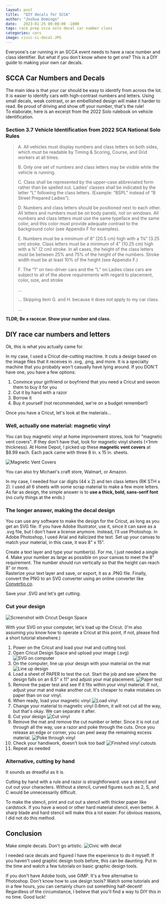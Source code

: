 ```yaml
---
layout: post
title:  "DIY decals for SCCA"
author: "Joshua Domingo"
date:   2023-01-25 00:00:00 -1000
tags: race prep scca solo decal car number class  
categories: cars
image: civic-si-decal.JPG
---
```



Everyone's car running in an SCCA event needs to have a race number and class identifier. But what if you don't know where to get one? This is a DIY guide to making your own car decals.

## SCCA Car Numbers and Decals

The main idea is that your car should be easy to identify from across the lot. It is easier to identify cars with high-contrast numbers and letters. Using small decals, weak contrast, or an embellished design will make it harder to read. Be proud of driving and show off your number, that's the rule!
<br>
To elaborate, here is an excerpt from the 2022 Solo rulebook on vehicle identification.

### Section 3.7 Vehicle Identification from 2022 SCA National Solo Rules

> 
> A. All vehicles must display numbers and class letters on both sides, which must be readable by Timing & Scoring, Course, and Grid workers at all times. 
>
> B. Only one set of numbers and class letters may be visible while the vehicle is running. 
>
> C. Class shall be represented by the upper-case abbreviated form rather than be spelled out. Ladies’ classes shall be indicated by the letter “L” following the class letters. (Example: “BSPL” instead of “B Street Prepared Ladies”). 
>
> D. Numbers and class letters should be positioned next to each other. All letters and numbers must be on body panels, not on windows. All numbers and class letters must use the same typeface and the same color, and this color must provide adequate contrast to the background color (see Appendix F for examples). 
>
> E. Numbers must be a minimum of 8” (20.5 cm) high with a 1¼” (3.25 cm) stroke. Class letters must be a minimum of 4” (10.25 cm) high with a ¾” (2 cm) stroke. In all cases, the height of the class letters must be between 25% and 75% of the height of the numbers. Stroke width must be at least 10% of the height (see Appendix F.) 
>
> F. The “1” on two-driver cars and the “L” on Ladies class cars are subject to all of the above requirements with regard to placement, color, size, and stroke
>
> ...
>
> ... Skipping item G. and H. because it does not apply to my car class.
>
> ...

**TLDR; Be a racecar. Show your number and class.**

## DIY race car numbers and letters

Ok, this is what you actually came for.

In my case, I used a Cricut die-cutting machine. It cuts a design based on the image files that it receives in .svg, .png, and more. It is a specialty machine that you probably won't casually have lying around. If you DON'T have one, you have a few options:
1. Convince your girlfriend or boyfriend that you need a Cricut and swoon them to buy it for you
2. Cut it by hand with a razor
3. Borrow it
3. Buy it yourself (not recommended, we're on a budget remember!) 

Once you have a Cricut, let's look at the materials...

### Well, actually one material: magnetic vinyl

You can buy magnetic vinyl at home improvement stores, look for "magnetic vent covers". If they don't have that, look for magnetic vinyl sheets (<1mm thickness). At Home Depot, I picked up these **magnetic vent covers** at $8.99 each. Each pack came with three 8 in. x 15 in. sheets.

![Magnetic Vent Covers](https://www.homedepot.com/p/Frost-King-15-in-x-8-in-Magnetic-Grille-Covers-MC815/100345609)

You can also try Michael's craft store, Walmart, or Amazon.

In my case, I needed four car digits (44 x 2) and ten class letters (RK STH x 2). I used all 6 sheets with some scrap material to make a few more letters. As far as design, the simple answer is to **use a thick, bold, sans-serif font** (no curly things at the ends.)

### The longer answer, making the decal design

You can use any software to make the design for the Cricut, as long as you get an SVG file. If you have Adobe Illustrator, use it, since it can save as a .svg file, but I don't have a license anymore. Instead, I'll use Photoshop. In Adobe Photoshop, I used Arial and italicized the text. Set up your canvas to match your material, in this case, it was 8" x 15".

Create a text layer and type your number(s). For me, I just needed a single 4. Make your number as large as possible on your canvas to meet the 8" requirement. The number should run vertically so that the height can reach 8" or more. 
<br>
Rasterize your text layer and save, or export, it as a .PNG file. Finally, convert the PNG to an SVG converter using an online converter like [Convertio.co](https://convertio.co/png-svg/). 

Save your .SVG and let's get cutting.

### Cut your design
![Screenshot with Cricut Design Space]()

With your SVG on your computer, let's load up the Cricut. (I'm also assuming you know how to operate a Cricut at this point, if not, please find a short tutorial elsewhere.)

1. Power on the Cricut and load your mat and cutting tool.
2. Open Cricut Design Space and upload your image (.svg)
![SVG on computer]()
3. On the computer, line up your design with your material on the mat
![Line up design]()
4. Load a sheet of PAPER to test the cut. Start the job and see where the design falls on an 8.5" x 11" and adjust your mat placement.
![Paper test]()
5. Remove the paper test and see if it fits within your vinyl material. If not, adjust your mat and make another cut. It's cheaper to make mistakes on paper than on our vinyl.
6. When ready, load your magnetic vinyl
![Load vinyl]()
7. Change your material to magnetic vinyl 0.6mm, it will not cut all the way, but that's okay. We can separate it after.
8. Cut your design
![Cut vinyl]()
9. Remove the mat and remove the cut number or letter. Since it is not cut through all the way, use a razor and poke through the cuts. Once you release an edge or corner, you can peel away the remaining excess material.
![Poke through vinyl]()
10. Check your handiwork, doesn't look too bad!
![Finished vinyl cutouts]()
11. Repeat as needed

### Alternative, cutting by hand

It sounds as dreadful as it is. 

Cutting by hand with a rule and razor is straightforward: use a stencil and cut out your characters. Without a stencil, curved figures such as 2, S, and C would be unnecessarily difficult. 

To make the stencil, print and cut out a stencil with thicker paper like cardstock. If you have a wood or other hard material stencil, even better. A sharp blade and hard stencil will make this a lot easier. For obvious reasons, I did not do this method.

## Conclusion

Make simple decals. Don't go artistic.
![Civic with decal]()

I needed race decals and figured I have the experience to do it myself. If you haven't used graphic design tools before, this can be daunting. Put in the time and watch a few tutorials on basic graphic design tools. 

If you don't have Adobe tools, use GIMP. It's a free alternative to Photoshop. Don't know how to use design tools? Watch some tutorials and in a few hours, you can certainly churn out something half-decent! Regardless of the circumstance, I believe that you'll find a way to DIY this in no time. Good luck! 
